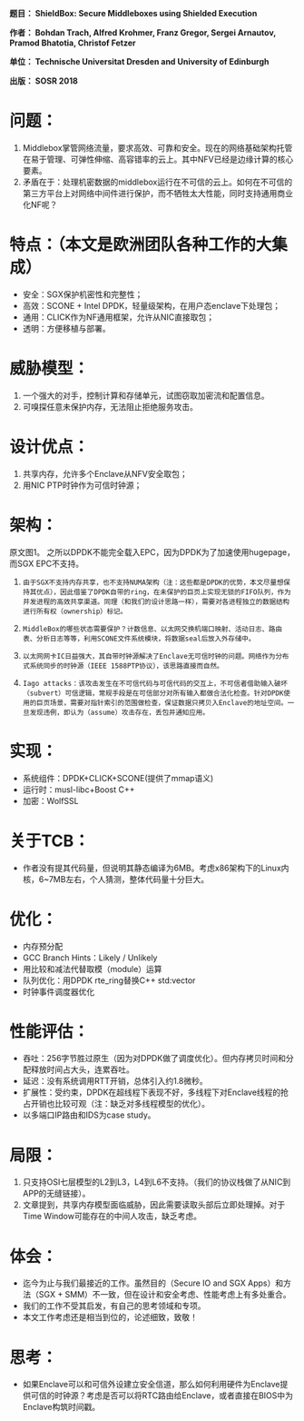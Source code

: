 **题目： ShieldBox: Secure Middleboxes using Shielded Execution**

**作者： Bohdan Trach, Alfred Krohmer, Franz Gregor, Sergei Arnautov, Pramod Bhatotia, Christof Fetzer**

**单位： Technische Universitat Dresden and University of Edinburgh**

**出版： SOSR 2018**

# 问题：

1.    Middlebox掌管网络流量，要求高效、可靠和安全。现在的网络基础架构托管在易于管理、可弹性伸缩、高容错率的云上。其中NFV已经是边缘计算的核心要素。
2.    矛盾在于：处理机密数据的middlebox运行在不可信的云上。如何在不可信的第三方平台上对网络中间件进行保护，而不牺牲太大性能，同时支持通用商业化NF呢？


# 特点：（本文是欧洲团队各种工作的大集成）

*    安全：SGX保护机密性和完整性；
*    高效：SCONE + Intel DPDK，轻量级架构，在用户态enclave下处理包；
*    通用：CLICK作为NF通用框架，允许从NIC直接取包；
*    透明：方便移植与部署。


# 威胁模型：

1.    一个强大的对手，控制计算和存储单元，试图窃取加密流和配置信息。
2.    可嗅探任意未保护内存，无法阻止拒绝服务攻击。


# 设计优点：

1.    共享内存，允许多个Enclave从NFV安全取包；
2.    用NIC PTP时钟作为可信时钟源；


# 架构：
原文图1。
之所以DPDK不能完全载入EPC，因为DPDK为了加速使用hugepage，而SGX EPC不支持。

1.     由于SGX不支持内存共享，也不支持NUMA架构（注：这些都是DPDK的优势，本文尽量想保持其优点），因此借鉴了DPDK自带的ring，在未保护的巨页上实现无锁的FIFO队列，作为并发进程的高效共享渠道。同理（和我们的设计思路一样），需要对各进程独立的数据结构进行所有权（ownership）标记。
2.     MiddleBox的哪些状态需要保护？计数信息、以太网交换机端口映射、活动日志、路由表、分析日志等等，利用SCONE文件系统模块，将数据seal后放入外存储中。
3.     以太网网卡IC日益强大，其自带时钟源解决了Enclave无可信时钟的问题。网络作为分布式系统同步的时钟源（IEEE 1588PTP协议），该思路直接而自然。
4.     Iago attacks：该攻击发生在不可信代码与可信代码的交互上，不可信者借助输入破坏（subvert）可信逻辑，常规手段是在可信部分对所有输入都做合法化检查。针对DPDK使用的巨页场景，需要对指针索引的范围做检查，保证数据只拷贝入Enclave的地址空间。一旦发现违例，即认为（assume）攻击存在，丢包并通知应用。


# 实现：

*    系统组件：DPDK+CLICK+SCONE(提供了mmap语义)
*    运行时：musl-libc+Boost C++
*    加密：WolfSSL


# 关于TCB：
* 作者没有提其代码量，但说明其静态编译为6MB。考虑x86架构下的Linux内核，6~7MB左右，个人猜测，整体代码量十分巨大。

# 优化：

-    内存预分配
-    GCC Branch Hints：Likely / Unlikely
-    用比较和减法代替取模（module）运算
-    队列优化：用DPDK  rte_ring替换C++ std:vector
-    时钟事件调度器优化


# 性能评估：

-    吞吐：256字节胜过原生（因为对DPDK做了调度优化）。但内存拷贝时间和分配释放时间占大头，连累吞吐。
-    延迟：没有系统调用RTT开销，总体引入约1.8微秒。
-    扩展性：受约束，DPDK在超线程下表现不好，多线程下对Enclave线程的抢占开销也比较可观（注：缺乏对多线程模型的优化）。
-    以多端口IP路由和IDS为case study。


# 局限：

1.    只支持OSI七层模型的L2到L3，L4到L6不支持。（我们的协议栈做了从NIC到APP的无缝链接）。
2.    文章提到，共享内存模型面临威胁，因此需要读取头部后立即处理掉。对于Time Window可能存在的中间人攻击，缺乏考虑。



# 体会：

*    迄今为止与我们最接近的工作。虽然目的（Secure IO and SGX Apps）和方法（SGX + SMM）不一致，但在设计和安全考虑、性能考虑上有多处重合。
*    我们的工作不受其启发，有自己的思考领域和专项。
*    本文工作考虑还是相当到位的，论述细致，致敬！



# 思考：

*    如果Enclave可以和可信外设建立安全信道，那么如何利用硬件为Enclave提供可信的时钟源？考虑是否可以将RTC路由给Enclave，或者直接在BIOS中为Enclave构筑时间戳。

